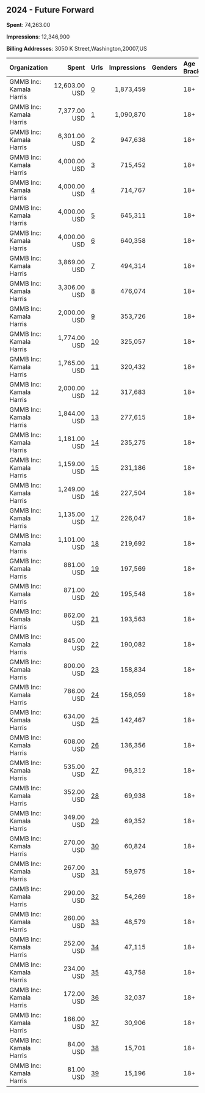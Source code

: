 ## 2024 - Future Forward 
**Spent**: 74,263.00

**Impressions**: 12,346,900

**Billing Addresses**: 3050 K Street,Washington,20007,US

|Organization|Spent|Urls|Impressions|Genders|Age Brackets|Country Codes|
|:---|---:|:---|---:|:---|:---|:---|
|GMMB  Inc: Kamala Harris|12,603.00 USD|[0](https://www.snap.com/political-ads/asset/fc6e816c8dd0636ddfcace700e19de7924dd01273f7b983112d3deec227a34ae?mediaType=mp4)|1,873,459||18+|united states|
|GMMB  Inc: Kamala Harris|7,377.00 USD|[1](https://www.snap.com/political-ads/asset/fc6e816c8dd0636ddfcace700e19de7924dd01273f7b983112d3deec227a34ae?mediaType=mp4)|1,090,870||18+|united states|
|GMMB  Inc: Kamala Harris|6,301.00 USD|[2](https://www.snap.com/political-ads/asset/a3485a4c80c0afbc7d45378b13b36e6433cd3b10551300d85b3799f62aa3d6ab?mediaType=mp4)|947,638||18+|united states|
|GMMB  Inc: Kamala Harris|4,000.00 USD|[3](https://www.snap.com/political-ads/asset/b4a8aa538b2af5f4f1f5e68efd8e535bf71d21e4e121c76dfbdb0dfb200455ad?mediaType=mp4)|715,452||18+|united states|
|GMMB  Inc: Kamala Harris|4,000.00 USD|[4](https://www.snap.com/political-ads/asset/fc6e816c8dd0636ddfcace700e19de7924dd01273f7b983112d3deec227a34ae?mediaType=mp4)|714,767||18+|united states|
|GMMB  Inc: Kamala Harris|4,000.00 USD|[5](https://www.snap.com/political-ads/asset/b4a8aa538b2af5f4f1f5e68efd8e535bf71d21e4e121c76dfbdb0dfb200455ad?mediaType=mp4)|645,311||18+|united states|
|GMMB  Inc: Kamala Harris|4,000.00 USD|[6](https://www.snap.com/political-ads/asset/dbae9bb195013544de43e7a710b871041c72d1e37f06914482fe28fd1af840bd?mediaType=mp4)|640,358||18+|united states|
|GMMB  Inc: Kamala Harris|3,869.00 USD|[7](https://www.snap.com/political-ads/asset/a3485a4c80c0afbc7d45378b13b36e6433cd3b10551300d85b3799f62aa3d6ab?mediaType=mp4)|494,314||18+|united states|
|GMMB  Inc: Kamala Harris|3,306.00 USD|[8](https://www.snap.com/political-ads/asset/fc6e816c8dd0636ddfcace700e19de7924dd01273f7b983112d3deec227a34ae?mediaType=mp4)|476,074||18+|united states|
|GMMB  Inc: Kamala Harris|2,000.00 USD|[9](https://www.snap.com/political-ads/asset/e38a54582b5fd31ae2cb9d36a69c8582927378d9f526de130e77ae05dc908c95?mediaType=mp4)|353,726||18+|united states|
|GMMB  Inc: Kamala Harris|1,774.00 USD|[10](https://www.snap.com/political-ads/asset/1a26c0e448ba3f7df7d226a9ac7049aa20c830d34ac5bdb7abbce64ba874d51a?mediaType=mp4)|325,057||18+|united states|
|GMMB  Inc: Kamala Harris|1,765.00 USD|[11](https://www.snap.com/political-ads/asset/6316e2265d31facbcec98367a94f881a32fa2dc832dbd2d91ae21dcbf0e3682b?mediaType=mp4)|320,432||18+|united states|
|GMMB  Inc: Kamala Harris|2,000.00 USD|[12](https://www.snap.com/political-ads/asset/3b743c153afce30a065b9e1d470f200dd518136ade92998b26370bb37eb46baa?mediaType=mp4)|317,683||18+|united states|
|GMMB  Inc: Kamala Harris|1,844.00 USD|[13](https://www.snap.com/political-ads/asset/a3485a4c80c0afbc7d45378b13b36e6433cd3b10551300d85b3799f62aa3d6ab?mediaType=mp4)|277,615||18+|united states|
|GMMB  Inc: Kamala Harris|1,181.00 USD|[14](https://www.snap.com/political-ads/asset/efaacaefbece1f952bac35ecd4d6cde7beebe681c13f7c62c234e2d503e6a506?mediaType=mp4)|235,275||18+|united states|
|GMMB  Inc: Kamala Harris|1,159.00 USD|[15](https://www.snap.com/political-ads/asset/efaacaefbece1f952bac35ecd4d6cde7beebe681c13f7c62c234e2d503e6a506?mediaType=mp4)|231,186||18+|united states|
|GMMB  Inc: Kamala Harris|1,249.00 USD|[16](https://www.snap.com/political-ads/asset/747df720247ecdf6c9d449d06dcb6adb4adca64562717ec90052ca0a8e971cf4?mediaType=mp4)|227,504||18+|united states|
|GMMB  Inc: Kamala Harris|1,135.00 USD|[17](https://www.snap.com/political-ads/asset/cc77b85ef3bca0db91920a9dc17b4568394ae0994e15b0d10dd456eab6ac7149?mediaType=mp4)|226,047||18+|united states|
|GMMB  Inc: Kamala Harris|1,101.00 USD|[18](https://www.snap.com/political-ads/asset/cc77b85ef3bca0db91920a9dc17b4568394ae0994e15b0d10dd456eab6ac7149?mediaType=mp4)|219,692||18+|united states|
|GMMB  Inc: Kamala Harris|881.00 USD|[19](https://www.snap.com/political-ads/asset/cc77b85ef3bca0db91920a9dc17b4568394ae0994e15b0d10dd456eab6ac7149?mediaType=mp4)|197,569||18+|united states|
|GMMB  Inc: Kamala Harris|871.00 USD|[20](https://www.snap.com/political-ads/asset/efaacaefbece1f952bac35ecd4d6cde7beebe681c13f7c62c234e2d503e6a506?mediaType=mp4)|195,548||18+|united states|
|GMMB  Inc: Kamala Harris|862.00 USD|[21](https://www.snap.com/political-ads/asset/cc77b85ef3bca0db91920a9dc17b4568394ae0994e15b0d10dd456eab6ac7149?mediaType=mp4)|193,563||18+|united states|
|GMMB  Inc: Kamala Harris|845.00 USD|[22](https://www.snap.com/political-ads/asset/efaacaefbece1f952bac35ecd4d6cde7beebe681c13f7c62c234e2d503e6a506?mediaType=mp4)|190,082||18+|united states|
|GMMB  Inc: Kamala Harris|800.00 USD|[23](https://www.snap.com/political-ads/asset/efaacaefbece1f952bac35ecd4d6cde7beebe681c13f7c62c234e2d503e6a506?mediaType=mp4)|158,834||18+|united states|
|GMMB  Inc: Kamala Harris|786.00 USD|[24](https://www.snap.com/political-ads/asset/cc77b85ef3bca0db91920a9dc17b4568394ae0994e15b0d10dd456eab6ac7149?mediaType=mp4)|156,059||18+|united states|
|GMMB  Inc: Kamala Harris|634.00 USD|[25](https://www.snap.com/political-ads/asset/cc77b85ef3bca0db91920a9dc17b4568394ae0994e15b0d10dd456eab6ac7149?mediaType=mp4)|142,467||18+|united states|
|GMMB  Inc: Kamala Harris|608.00 USD|[26](https://www.snap.com/political-ads/asset/efaacaefbece1f952bac35ecd4d6cde7beebe681c13f7c62c234e2d503e6a506?mediaType=mp4)|136,356||18+|united states|
|GMMB  Inc: Kamala Harris|535.00 USD|[27](https://www.snap.com/political-ads/asset/d697c8c08ccdb61d77bf598e43132c6a5c31d9a593c98c5564d81732ccf0c56b?mediaType=mp4)|96,312||18+|united states|
|GMMB  Inc: Kamala Harris|352.00 USD|[28](https://www.snap.com/political-ads/asset/efaacaefbece1f952bac35ecd4d6cde7beebe681c13f7c62c234e2d503e6a506?mediaType=mp4)|69,938||18+|united states|
|GMMB  Inc: Kamala Harris|349.00 USD|[29](https://www.snap.com/political-ads/asset/cc77b85ef3bca0db91920a9dc17b4568394ae0994e15b0d10dd456eab6ac7149?mediaType=mp4)|69,352||18+|united states|
|GMMB  Inc: Kamala Harris|270.00 USD|[30](https://www.snap.com/political-ads/asset/cc77b85ef3bca0db91920a9dc17b4568394ae0994e15b0d10dd456eab6ac7149?mediaType=mp4)|60,824||18+|united states|
|GMMB  Inc: Kamala Harris|267.00 USD|[31](https://www.snap.com/political-ads/asset/efaacaefbece1f952bac35ecd4d6cde7beebe681c13f7c62c234e2d503e6a506?mediaType=mp4)|59,975||18+|united states|
|GMMB  Inc: Kamala Harris|290.00 USD|[32](https://www.snap.com/political-ads/asset/efaacaefbece1f952bac35ecd4d6cde7beebe681c13f7c62c234e2d503e6a506?mediaType=mp4)|54,269||18+|united states|
|GMMB  Inc: Kamala Harris|260.00 USD|[33](https://www.snap.com/political-ads/asset/cc77b85ef3bca0db91920a9dc17b4568394ae0994e15b0d10dd456eab6ac7149?mediaType=mp4)|48,579||18+|united states|
|GMMB  Inc: Kamala Harris|252.00 USD|[34](https://www.snap.com/political-ads/asset/efaacaefbece1f952bac35ecd4d6cde7beebe681c13f7c62c234e2d503e6a506?mediaType=mp4)|47,115||18+|united states|
|GMMB  Inc: Kamala Harris|234.00 USD|[35](https://www.snap.com/political-ads/asset/cc77b85ef3bca0db91920a9dc17b4568394ae0994e15b0d10dd456eab6ac7149?mediaType=mp4)|43,758||18+|united states|
|GMMB  Inc: Kamala Harris|172.00 USD|[36](https://www.snap.com/political-ads/asset/cc77b85ef3bca0db91920a9dc17b4568394ae0994e15b0d10dd456eab6ac7149?mediaType=mp4)|32,037||18+|united states|
|GMMB  Inc: Kamala Harris|166.00 USD|[37](https://www.snap.com/political-ads/asset/efaacaefbece1f952bac35ecd4d6cde7beebe681c13f7c62c234e2d503e6a506?mediaType=mp4)|30,906||18+|united states|
|GMMB  Inc: Kamala Harris|84.00 USD|[38](https://www.snap.com/political-ads/asset/cc77b85ef3bca0db91920a9dc17b4568394ae0994e15b0d10dd456eab6ac7149?mediaType=mp4)|15,701||18+|united states|
|GMMB  Inc: Kamala Harris|81.00 USD|[39](https://www.snap.com/political-ads/asset/efaacaefbece1f952bac35ecd4d6cde7beebe681c13f7c62c234e2d503e6a506?mediaType=mp4)|15,196||18+|united states|
